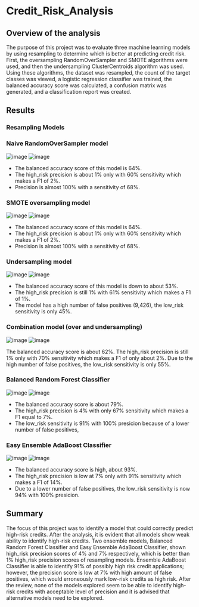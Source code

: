 # Credit_Risk_Analysis
## Overview of the analysis
The purpose of this project was to evaluate three machine learning models by using resampling to determine which is better at predicting credit risk. First,  the oversampling RandomOverSampler and SMOTE algorithms were used, and then the undersampling ClusterCentroids algorithm was used. Using  these algorithms, the dataset was resampled, the count of the target classes was viewed,  a logistic regression classifier was trained, the balanced accuracy score was calculated, a confusion matrix was generated, and  a classification report was created. 

## Results
### Resampling Models

### Naive RandomOverSampler model

![image](https://user-images.githubusercontent.com/96098938/165844795-564115a8-0a01-40bf-aa3d-eaeb21ca98e1.png)
![image](https://user-images.githubusercontent.com/96098938/165844864-e62238f8-f8a4-4750-80cb-29353629a741.png)
* The balanced accuracy score of this model is 64%.
* The high_risk precision is about 1% only with 60% sensitivity which makes a F1 of 2%. 
* Precision is almost 100% with a sensitivity of 68%.

### SMOTE oversampling model

![image](https://user-images.githubusercontent.com/96098938/165845334-88bcd049-3388-48dc-868c-7ed26d2b2537.png)
![image](https://user-images.githubusercontent.com/96098938/165845401-d2e06672-9900-4d8d-95fc-83ee487cd2e0.png)

* The balanced accuracy score of this model  is 64%.
* The high_risk precision is about 1% only with 60% sensitivity which makes a F1 of 2%. 
* Precision is almost 100% with a sensitivity of 68%.


### Undersampling model

![image](https://user-images.githubusercontent.com/96098938/165845564-5a14c69f-ae1d-4227-bb93-1766d9286e84.png)
![image](https://user-images.githubusercontent.com/96098938/165845620-1fa6e6a7-3178-4c0f-a7b4-ca18926a6ad3.png)

* The balanced accuracy score of this model  is down to about 53%.
* The high_risk precision is still 1%  with 61% sensitivity which makes a F1 of 1%. 
* The model has a high number of false positives (9,426), the low_risk sensitivity is only 45%.


### Combination model (over and undersampling)

![image](https://user-images.githubusercontent.com/96098938/165845686-697f60a3-8d36-4a7c-b79d-a1f8049d9627.png)
![image](https://user-images.githubusercontent.com/96098938/165845736-6ad795df-0ea8-4af3-948f-f6e2535d8dcc.png)

The balanced accuracy score is about 62%.
The high_risk precision is still 1% only with 70% sensitivity which makes a F1 of only  about 2%.
Due to the high number of false positives, the low_risk sensitivity is only 55%.


### Balanced Random Forest Classifier

![image](https://user-images.githubusercontent.com/96098938/165878869-6c17822c-29a8-49d9-9691-adc443a469d3.png)
![image](https://user-images.githubusercontent.com/96098938/165878979-0a93d5b8-90ff-4f54-98eb-3c67c739c546.png)

* The balanced accuracy score is about 79%.
* The high_risk precision is  4% with only 67% sensitivity which makes a F1 equal to 7%.
* The low_risk sensitivity is 91% with 100% presicion because of  a lower number of false positives, 


### Easy Ensemble AdaBoost Classifier

![image](https://user-images.githubusercontent.com/96098938/165879029-ff4e7dda-711d-45dc-ac75-63f5e4768f87.png)
![image](https://user-images.githubusercontent.com/96098938/165879063-406b1f44-399e-45a5-aecc-c5477631ca70.png)

* The balanced accuracy score is high, about 93%.
* The high_risk precision is  low at 7% only with 91% sensitivity which makes a F1 of 14%.
* Due to a lower number of false positives, the low_risk sensitivity is now 94% with 100% presicion.

## Summary

The focus of this project was to identify a model that could correctly predict high-risk credits. After the analysis, it is evident that all models show weak ability to identify high-risk credits. Two ensemble models, Balanced Random Forest Classifier and Easy Ensemble AdaBoost Classifier, shown high_risk precision scores  of 4% and 7% respectively, which is better than 1% high_risk precision scores of resampling models. Ensemble AdaBoost Classifier is able to identify 91% of possibly high risk credit applications; however, the precision score is low at 7% with high amount of false positives, which would erroneously mark low-risk credits as high risk. After the review, none of the models explored seem to be able to identify high-risk credits with acceptable level of precision and it is advised that alternative models need to be explored. 
